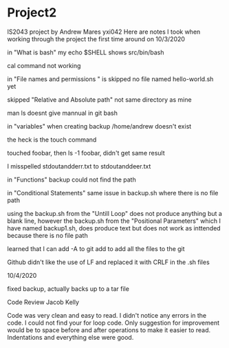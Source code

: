 # Project2
IS2043 project by Andrew Mares yxi042
Here are notes I took when working through the project the first time around on 10/3/2020

in "What is bash" my echo $SHELL  shows src/bin/bash

cal command not working

in "File names and permissions " is skipped no file named hello-world.sh yet

skipped "Relative and Absolute path" not same directory as mine

man ls doesnt give mannual in git bash

in "variables" when creating backup /home/andrew doesn't exist

the heck is the touch command

touched foobar, then ls -1 foobar, didn't get same result

I misspelled stdoutandderr.txt to stdoutanddeer.txt

in "Functions" backup could not find the path

in "Conditional Statements" same issue in backup.sh where there is no file path

using the backup.sh from the "Untill Loop" does not produce anything but a blank line, however the backup.sh from the "Positional Parameters" which I have named backup1.sh, does produce text but does not work as inttended because there is no file path

learned that I can add -A to git add to add all the files to the git

Github didn't like the use of LF and replaced it with CRLF in the .sh files 

10/4/2020

fixed backup, actually backs up to a tar file


Code Review Jacob Kelly

Code was very clean and easy to read. I didn't notice any errors in the code. I could not find your for loop code. Only suggestion for improvement would be to space before and after operations to make it easier to read. Indentations and everything else were good.
